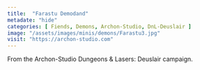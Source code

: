 ```yaml
---
title:  "Farastu Demodand"
metadate: "hide"
categories: [ Fiends, Demons, Archon-Studio, DnL-Deuslair ]
image: "/assets/images/minis/demons/Farastu3.jpg"
visit: "https://archon-studio.com"
---
```

From the Archon-Studio Dungeons & Lasers: Deuslair campaign.